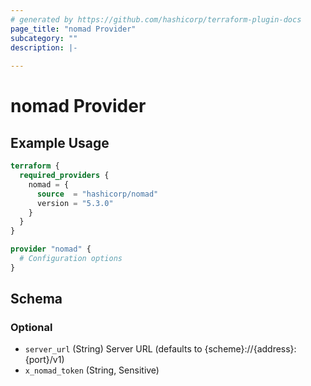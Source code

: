 ```yaml
---
# generated by https://github.com/hashicorp/terraform-plugin-docs
page_title: "nomad Provider"
subcategory: ""
description: |-
  
---
```


# nomad Provider



## Example Usage

```terraform
terraform {
  required_providers {
    nomad = {
      source  = "hashicorp/nomad"
      version = "5.3.0"
    }
  }
}

provider "nomad" {
  # Configuration options
}
```

<!-- schema generated by tfplugindocs -->
## Schema

### Optional

- `server_url` (String) Server URL (defaults to {scheme}://{address}:{port}/v1)
- `x_nomad_token` (String, Sensitive)
